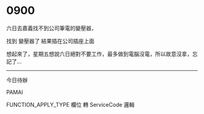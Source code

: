 # 0900

六日去嘉義找不到公司筆電的變壓器，

找到 變壓器了 結果插在公司插座上面

想起來了，星期五想說六日絕對不要工作，最多做到電腦沒電，所以故意沒拿，忘記了...

---

今日待辦

PAMAI

FUNCTION_APPLY_TYPE 欄位 轉 ServiceCode 邏輯
